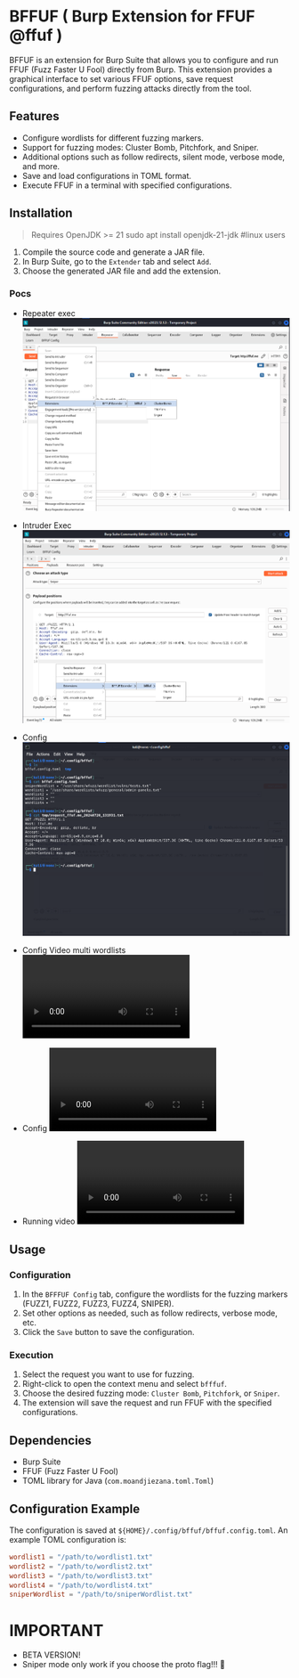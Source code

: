 # BFFUF ( Burp Extension for FFUF @ffuf )

BFFUF is an extension for Burp Suite that allows you to configure and run FFUF (Fuzz Faster U Fool) directly from Burp. This extension provides a graphical interface to set various FFUF options, save request configurations, and perform fuzzing attacks directly from the tool.

## Features

- Configure wordlists for different fuzzing markers.
- Support for fuzzing modes: Cluster Bomb, Pitchfork, and Sniper.
- Additional options such as follow redirects, silent mode, verbose mode, and more.
- Save and load configurations in TOML format.
- Execute FFUF in a terminal with specified configurations.

## Installation

> Requires OpenJDK >= 21
> sudo apt install openjdk-21-jdk #linux users

1. Compile the source code and generate a JAR file.
2. In Burp Suite, go to the `Extender` tab and select `Add`.
3. Choose the generated JAR file and add the extension.

### Pocs

- Repeater exec
![](/static/exec_repeater.png)

- Intruder Exec
![](/static/exec_intruder.png)

- Config
![](/static/configuration_terminal_request.png)

- Config Video multi wordlists
![](https://github.com/rodnt/bffuf/raw/main/static/multipleWordLists.mov)

- Config 
![](https://github.com/rodnt/bffuf/raw/main/static/config_bffuf.mov)

- Running video
![](https://github.com/rodnt/bffuf/blob/main/static/running.mov)

## Usage

### Configuration

1. In the `BFFFUF Config` tab, configure the wordlists for the fuzzing markers (FUZZ1, FUZZ2, FUZZ3, FUZZ4, SNIPER).
2. Set other options as needed, such as follow redirects, verbose mode, etc.
3. Click the `Save` button to save the configuration.

### Execution

1. Select the request you want to use for fuzzing.
2. Right-click to open the context menu and select `bfffuf`.
3. Choose the desired fuzzing mode: `Cluster Bomb`, `Pitchfork`, or `Sniper`.
4. The extension will save the request and run FFUF with the specified configurations.

## Dependencies

- Burp Suite
- FFUF (Fuzz Faster U Fool)
- TOML library for Java (`com.moandjiezana.toml.Toml`)

## Configuration Example

The configuration is saved at `${HOME}/.config/bffuf/bffuf.config.toml`. An example TOML configuration is:

```toml
wordlist1 = "/path/to/wordlist1.txt"
wordlist2 = "/path/to/wordlist2.txt"
wordlist3 = "/path/to/wordlist3.txt"
wordlist4 = "/path/to/wordlist4.txt"
sniperWordlist = "/path/to/sniperWordlist.txt"
```

# IMPORTANT 

- BETA VERSION!
- Sniper mode only work if you choose the proto flag!!! 🚨